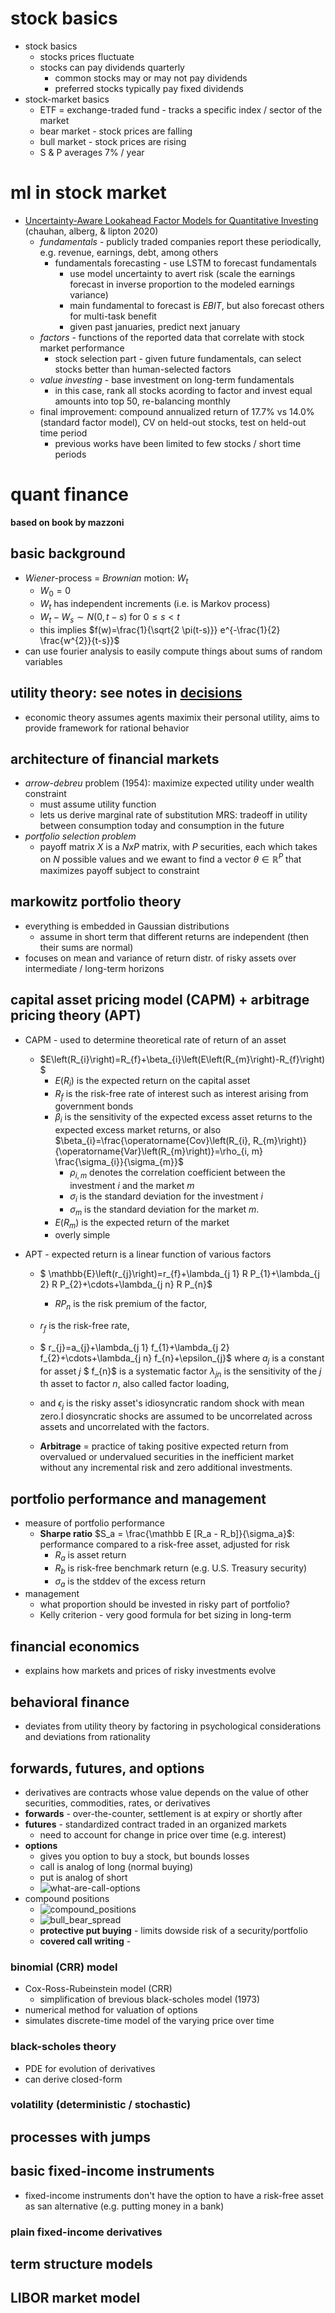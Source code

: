 # stock basics

- stock basics
  - stocks prices fluctuate
  - stocks can pay dividends quarterly
    - common stocks may or may not pay dividends
    - preferred stocks typically pay fixed dividends
- stock-market basics
  - ETF = exchange-traded fund - tracks a specific index / sector of the market
  - bear market - stock prices are falling
  - bull market - stock prices are rising
  - S & P averages 7% / year



# ml in stock market

- [Uncertainty-Aware Lookahead Factor Models for Quantitative Investing](https://arxiv.org/abs/2007.04082) (chauhan, alberg, & lipton 2020)
  - *fundamentals* - publicly traded companies report these periodically, e.g. revenue, earnings, debt, among others
    - fundamentals forecasting - use LSTM to forecast fundamentals
      - use model uncertainty to avert risk (scale the earnings forecast in inverse proportion to the modeled earnings variance)
      - main fundamental to forecast is *EBIT*, but also forecast others for multi-task benefit
      - given past januaries, predict next january
  - *factors* - functions of the reported data that correlate with stock market performance
    - stock selection part - given future fundamentals, can select stocks better than human-selected factors
  - *value investing* - base investment on long-term fundamentals
    - in this case, rank all stocks acording to factor and invest equal amounts into top 50, re-balancing monthly
  - final improvement: compound annualized return of 17.7% vs 14.0% (standard factor model), CV on held-out stocks, test on held-out time period
    - previous works have been limited to few stocks / short time periods



# quant finance

**based on book by mazzoni**

## basic background

* *Wiener*-process = *Brownian* motion: $W_t$
  * $W_0=0$
  * $W_t$ has independent increments (i.e. is Markov process)
  * $W_t - W_s \sim N(0, t-s)$ for $0 \leq s < t$
  * this implies $f(w)=\frac{1}{\sqrt{2 \pi(t-s)}} e^{-\frac{1}{2} \frac{w^{2}}{t-s}}$
* can use fourier analysis to easily compute things about sums of random variables



## utility theory: see notes in [decisions](https://csinva.io/notes/ai/decisions.html)

- economic theory assumes agents maximix their personal utility, aims to provide framework for rational behavior



## architecture of financial markets

- *arrow-debreu* problem (1954): maximize expected utility under wealth constraint
  - must assume utility function
  - lets us derive marginal rate of substitution MRS: tradeoff in utility between consumption today and consumption in the future
- *portfolio selection problem*
  - payoff matrix $X$ is a $N x P$ matrix, with $P$ securities, each which takes on $N$ possible values and we ewant to find a vector $\theta \in \mathbb R^P$ that maximizes payoff subject to constraint

## markowitz portfolio theory

- everything is embedded in Gaussian distributions
  - assume in short term that different returns are independent (then their sums are normal)
- focuses on mean and variance of return distr. of risky assets over intermediate / long-term horizons

## capital asset pricing model (CAPM) + arbitrage pricing theory (APT)

- CAPM - used to determine theoretical rate of return of an asset
  - $E\left(R_{i}\right)=R_{f}+\beta_{i}\left(E\left(R_{m}\right)-R_{f}\right)
    $
    - $E\left(R_{i}\right)$ is the expected return on the capital asset
    - $R_{f}$ is the risk-free rate of interest such as interest arising from government bonds
    - $\beta_{i}$ is the sensitivity of the expected excess asset returns to the expected excess market returns, or also $\beta_{i}=\frac{\operatorname{Cov}\left(R_{i}, R_{m}\right)}{\operatorname{Var}\left(R_{m}\right)}=\rho_{i, m} \frac{\sigma_{i}}{\sigma_{m}}$
      - $\rho_{i, m}$ denotes the correlation coefficient between the investment $i$ and the market $m$
      - $\sigma_{i}$ is the standard deviation for the investment $i$
      - $\sigma_{m}$ is the standard deviation for the market $m$.
    - $E\left(R_{m}\right)$ is the expected return of the market
    - overly simple
  
- APT - expected return is a linear function of various factors 
	- $ \mathbb{E}\left(r_{j}\right)=r_{f}+\lambda_{j 1} R P_{1}+\lambda_{j 2} R P_{2}+\cdots+\lambda_{j n} R P_{n}$
	  - $R P_{n}$ is the risk premium of the factor,
    - $r_{f}$ is the risk-free rate,
    - $ r_{j}=a_{j}+\lambda_{j 1} f_{1}+\lambda_{j 2} f_{2}+\cdots+\lambda_{j n} f_{n}+\epsilon_{j}$
      where
      $a_{j}$ is a constant for asset $j$
      $ f_{n}$ is a systematic factor
      $\lambda_{j n}$ is the sensitivity of the $j$ th asset to factor $n,$ also called factor loading,
    - and $\epsilon_{j}$ is the risky asset's idiosyncratic random shock with mean zero.I diosyncratic shocks are assumed to be uncorrelated across assets and uncorrelated with the factors.
  
  - **Arbitrage** = practice of taking positive expected return from overvalued or undervalued securities in the inefficient market without any incremental risk and zero additional investments.



## portfolio performance and management

- measure of portfolio performance
  - **Sharpe ratio** $S_a = \frac{\mathbb E [R_a - R_b]}{\sigma_a}$: performance compared to a risk-free asset, adjusted for risk
    - $R_a$ is asset return
    - $R_b$ is risk-free benchmark return (e.g. U.S. Treasury security)
    - $\sigma_a$ is the stddev of the excess return
- management
  - what proportion should be invested in risky part of portfolio?
  - Kelly criterion - very good formula for bet sizing in long-term



## financial economics

- explains how markets and prices of risky investments evolve



## behavioral finance

- deviates from utility theory by factoring in psychological considerations and  deviations from rationality



## forwards, futures, and options

- derivatives are contracts whose value depends on the value of other securities, commodities, rates, or derivatives
- **forwards** - over-the-counter, settlement is at expiry or shortly after
- **futures** - standardized contract traded in an organized markets
  - need to account for change in price over time (e.g. interest)
- **options**
  - gives you option to buy a stock, but bounds losses
  - call is analog of long (normal buying)
  - put is analog of short
  - ![what-are-call-options](../assets/what-are-call-options.gif)
- compound positions
  - ![compound_positions](../assets/compound_positions.png)
  - ![bull_bear_spread](../assets/bull_bear_spread.png)
  - **protective put buying** - limits dowside risk of a security/portfolio
  - **covered call writing** - 



### binomial (CRR) model

- Cox-Ross-Rubeinstein model (CRR)
  - simplification of brevious black-scholes model (1973)
- numerical method for valuation of options
- simulates discrete-time model of the varying price over time



### black-scholes theory

- PDE for evolution of derivatives
- can derive closed-form

### volatility (deterministic / stochastic)



## processes with jumps



## basic fixed-income instruments

- fixed-income instruments don't have the option to have a risk-free asset as san alternative (e.g. putting money in a bank)

### plain fixed-income derivatives



## term structure models



## LIBOR market model